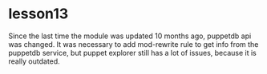 # lesson13

Since the last time the module was updated 10 months ago, puppetdb api was changed. It was necessary to add mod-rewrite rule to get info from the puppetdb service, but puppet explorer still has a lot of issues, because it is really outdated.
